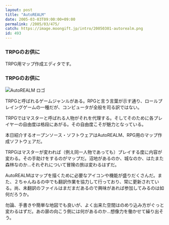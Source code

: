 ```yaml
---
layout: post
title: "AutoREALM"
date: 2005-03-03T09:00:00+09:00
permalink: /2005/03/475/
catch: https://image.moongift.jp/intro/20050301-autorealm.png
id: 493
---
```

### TRPGのお供に
  
TRPG用マップ作成エディタです。  
<!--more-->  

### TRPGのお供に
  

![AutoREALM ロゴ](https://image.moongift.jp/intro/20050301-autorealm.png "AutoREALM ロゴ")

  

TRPGと呼ばれるゲームジャンルがある。RPGと言う言葉が示す通り、ロールプレイングゲームの一種だが、コンピュータが全般を司る訳ではない。

  

TRPGではマスターと呼ばれる人物がそれを代理する。そしてそのために各プレイヤーの自由度は格段にあがる。その自由度こそが魅力となっている。

  

本日紹介するオープンソース・ソフトウェアはAutoREALM、RPG用のマップ作成ソフトウェアだ。

  

TRPGはマスターが変われば（例え同一人物であっても）プレイする度に内容が変わる。その手助けをするのがマップだ。沼地があるのか、城なのか、はたまた森林なのか…それぞれについて冒険の旅は変わるはずだ。

  

AutoREALMはマップを描くために必要なアイコンや機能が盛りだくさんだ。また、２ちゃんねるの中でも翻訳作業を協力して行っており、常に更新されている。尚、未翻訳のファイルはまだまだあるので興味があれば参加してみるのは如何だろうか。

  

勿論、手書きや簡単な地図でも良いが、よく出来た空間はのめり込み方がぐっと変わるはずだ。あの扉の向こう側には何があるのか…想像力を働かせて繰り出そう。

